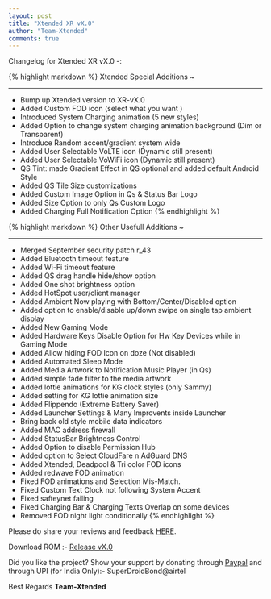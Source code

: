 ```yaml
---
layout: post
title: "Xtended XR vX.0"
author: "Team-Xtended"
comments: true
---
```

Changelog for Xtended XR vX.0 -:

{% highlight markdown %}
Xtended Special Additions ~
*************************
* Bump up Xtended version to XR-vX.0
* Added Custom FOD icon (select what you want )
* Introduced System Charging animation (5 new styles)
* Added Option to change system charging animation background (Dim or Transparent)
* Introduce Random accent/gradient system wide
* Added User Selectable VoLTE icon (Dynamic still present)
* Added User Selectable VoWiFi icon (Dynamic still present)
* QS Tint: made Gradient Effect in QS optional and added default Android Style
* Added QS Tile Size customizations
* Added Custom Image Option in Qs & Status Bar Logo
* Added Size Option to only Qs Custom Logo
* Added Charging Full Notification Option
{% endhighlight %}

{% highlight markdown %}
Other Usefull Additions ~
***********************
* Merged September security patch r_43
* Added Bluetooth timeout feature
* Added Wi-Fi timeout feature
* Added QS drag handle hide/show option
* Added One shot brightness option
* Added HotSpot user/client manager
* Added Ambient Now playing with Bottom/Center/Disabled option
* Added option to enable/disable up/down swipe on single tap ambient display
* Added New Gaming Mode
* Added Hardware Keys Disable Option for Hw Key Devices while in Gaming Mode
* Added Allow hiding FOD Icon on doze (Not disabled)
* Added Automated Sleep Mode
* Added Media Artwork to Notification Music Player (in Qs)
* Added simple fade filter to the media artwork
* Added lottie animations for KG clock styles (only Sammy)
* Added setting for KG lottie animation size
* Added Flippendo (Extreme Battery Saver)
* Added Launcher Settings & Many Improvents inside Launcher
* Bring back old style mobile data indicators
* Added MAC address firewall
* Added StatusBar Brightness Control
* Added Option to disable Permission Hub
* Added option to Select CloudFare n AdGuard DNS
* Added Xtended, Deadpool & Tri color FOD icons
* Added redwave FOD animation
* Fixed FOD animations and Selection Mis-Match.
* Fixed Custom Text Clock not following System Accent 
* Fixed safteynet failing
* Fixed Charging Bar & Charging Texts Overlap on some devices
* Removed FOD night light conditionally
{% endhighlight %}

Please do share your reviews and feedback [HERE](https://sourceforge.net/projects/xtended/reviews). 

Download ROM :- [Release vX.0](https://downloads.project-xtended.org/) 

Did you like the project? Show your support by donating through [Paypal](https://www.paypal.me/superdroidbond) and  through UPI (for India Only):- SuperDroidBond@airtel

Best Regards
**Team-Xtended**
